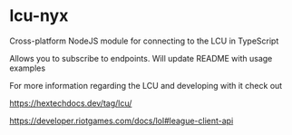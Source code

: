 # lcu-nyx

Cross-platform NodeJS module for connecting to the LCU in TypeScript

Allows you to subscribe to endpoints. Will update README with usage examples

For more information regarding the LCU and developing with it check out

https://hextechdocs.dev/tag/lcu/

https://developer.riotgames.com/docs/lol#league-client-api
